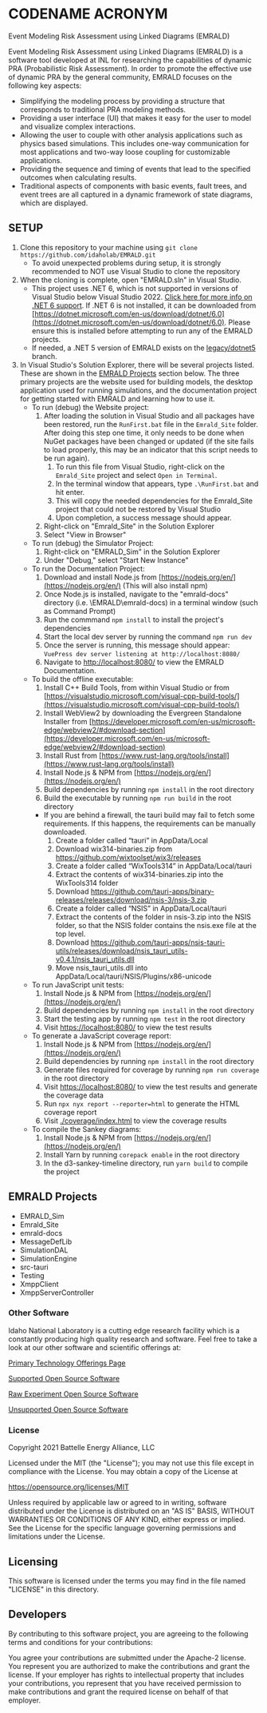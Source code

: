 # CODENAME ACRONYM
Event Modeling Risk Assessment using Linked Diagrams (EMRALD) 

Event Modeling Risk Assessment using Linked Diagrams (EMRALD) is a software tool developed at INL for researching the capabilities of dynamic PRA (Probabilistic Risk Assessment). In order to promote the effective use of dynamic PRA by the general community, EMRALD focuses on the following key aspects: 
 - Simplifying the modeling process by providing a structure that corresponds to traditional PRA modeling methods.
 - Providing a user interface (UI) that makes it easy for the user to model and visualize complex interactions.
 - Allowing the user to couple with other analysis applications such as physics based simulations. This includes one-way communication for most applications and two-way loose coupling for customizable applications.
 - Providing the sequence and timing of events that lead to the specified outcomes when calculating results.
 - Traditional aspects of components with basic events, fault trees, and event trees are all captured in a dynamic framework of state diagrams, which are displayed.

## SETUP
1. Clone this repository to your machine using `git clone https://github.com/idaholab/EMRALD.git`
	- To avoid unexpected problems during setup, it is strongly recommended to NOT use Visual Studio to clone the repository
2. When the cloning is complete, open "EMRALD.sln" in Visual Studio.
	- This project uses .NET 6, which is not supported in versions of Visual Studio below Visual Studio 2022. [Click here for more info on .NET 6 support](https://devblogs.microsoft.com/dotnet/announcing-net-6/#support). If .NET 6 is not installed, it can be downloaded from [https://dotnet.microsoft.com/en-us/download/dotnet/6.0](https://dotnet.microsoft.com/en-us/download/dotnet/6.0). Please ensure this is installed before attempting to run any of the EMRALD projects.
	- If needed, a .NET 5 version of EMRALD exists on the [legacy/dotnet5](https://github.com/idaholab/EMRALD/tree/legacy/dotnet5) branch. 
3. In Visual Studio's Solution Explorer, there will be several projects listed.  These are shown in the [EMRALD Projects](#emrald-projects) section below.  The three primary projects are the website used for building models, the desktop application used for running simulations, and the documentation project for getting started with EMRALD and learning how to use it.
	- To run (debug) the Website project:
		1. After loading the solution in Visual Studio and all packages have been restored, run the `RunFirst.bat` file in the `Emrald_Site` folder. After doing this step one time, it only needs to be done when NuGet packages have been changed or updated (if the site fails to load properly, this may be an indicator that this script needs to be run again).
			1. To run this file from Visual Studio, right-click on the `Emrald_Site` project and select `Open in Terminal`.  
			2. In the terminal window that appears, type `.\RunFirst.bat` and hit enter.
			3. This will copy the needed dependencies for the Emrald_Site project that could not be restored by Visual Studio
			4. Upon completion, a success message should appear.
		2. Right-click on "Emrald_Site" in the Solution Explorer
		3. Select "View in Browser"
	- To run (debug) the Simulator Project:
		1. Right-click on "EMRALD_Sim" in the Solution Explorer
		2. Under "Debug," select "Start New Instance"
    - To run the Documentation Project:
        1. Download and install Node.js from [https://nodejs.org/en/](https://nodejs.org/en/) (This will also install npm)
        2. Once Node.js is installed, navigate to the "emrald-docs" directory (i.e. \EMRALD\emrald-docs) in a terminal window (such as Command Prompt)
        3. Run the commmand `npm install` to install the project's dependencies
        4. Start the local dev server by running the command `npm run dev`
        5. Once the server is running, this message should appear: `VuePress dev server listening at http://localhost:8080/`
        6. Navigate to [http://localhost:8080/](http://localhost:8080/) to view the EMRALD Documentation.
	- To build the offline executable:
		1. Install C++ Build Tools, from within Visual Studio or from [https://visualstudio.microsoft.com/visual-cpp-build-tools/](https://visualstudio.microsoft.com/visual-cpp-build-tools/)
		2. Install WebView2 by downloading the Evergreen Standalone Installer from [https://developer.microsoft.com/en-us/microsoft-edge/webview2/#download-section](https://developer.microsoft.com/en-us/microsoft-edge/webview2/#download-section)
		3. Install Rust from [https://www.rust-lang.org/tools/install](https://www.rust-lang.org/tools/install)
		4. Install Node.js & NPM from [https://nodejs.org/en/](https://nodejs.org/en/)
		5. Build dependencies by running `npm install` in the root directory
		6. Build the executable by running `npm run build` in the root directory
		- If you are behind a firewall, the tauri build may fail to fetch some requirements. If this happens, the requirements can be manually downloaded.
			1.	Create a folder called “tauri” in AppData/Local
			2.	Download wix314-binaries.zip from https://github.com/wixtoolset/wix3/releases
			3.	Create a folder called “WixTools314” in AppData/Local/tauri
			4.	Extract the contents of wix314-binaries.zip into the WixTools314 folder
			5.	Download https://github.com/tauri-apps/binary-releases/releases/download/nsis-3/nsis-3.zip
			6.	Create a folder called “NSIS” in AppData/Local/tauri
			7.	Extract the contents of the folder in nsis-3.zip into the NSIS folder, so that the
			NSIS folder contains the nsis.exe file at the top level.
			8.	Download https://github.com/tauri-apps/nsis-tauri-utils/releases/download/nsis_tauri_utils-v0.4.1/nsis_tauri_utils.dll
			9.	Move nsis_tauri_utils.dll into AppData/Local/tauri/NSIS/Plugins/x86-unicode 
    - To run JavaScript unit tests:
		1. Install Node.js & NPM from [https://nodejs.org/en/](https://nodejs.org/en/)
		2. Build dependencies by running `npm install` in the root directory
		3. Start the testing app by running `npm test` in the root directory
		4. Visit [https://localhost:8080/](http://localhost:8080) to view the test results
	- To generate a JavaScript coverage report:
		1. Install Node.js & NPM from [https://nodejs.org/en/](https://nodejs.org/en/)
		2. Build dependencies by running `npm install` in the root directory
		3. Generate files required for coverage by running `npm run coverage` in the root directory
		4. Visit [https://localhost:8080/](http://localhost:8080) to view the test results and generate the coverage data
		5. Run `npx nyx report --reporter=html` to generate the HTML coverage report
		6. Visit [./coverage/index.html](./coverage/index.html) to view the coverage results
	- To compile the Sankey diagrams:
		1. Install Node.js & NPM from [https://nodejs.org/en/](https://nodejs.org/en/)
		2. Install Yarn by running `corepack enable` in the root directory
		3. In the d3-sankey-timeline directory, run `yarn build` to compile the project



## EMRALD Projects
 - EMRALD_Sim
 - Emrald_Site
 - emrald-docs
 - MessageDefLib
 - SimulationDAL
 - SimulationEngine
 - src-tauri
 - Testing
 - XmppClient
 - XmppServerController


### Other Software
Idaho National Laboratory is a cutting edge research facility which is a constantly producing high quality research and software. Feel free to take a look at our other software and scientific offerings at:

[Primary Technology Offerings Page](https://www.inl.gov/inl-initiatives/technology-deployment)

[Supported Open Source Software](https://github.com/idaholab)

[Raw Experiment Open Source Software](https://github.com/IdahoLabResearch)

[Unsupported Open Source Software](https://github.com/IdahoLabCuttingBoard)

### License

Copyright 2021 Battelle Energy Alliance, LLC

Licensed under the MIT (the "License");
you may not use this file except in compliance with the License.
You may obtain a copy of the License at

  https://opensource.org/licenses/MIT

Unless required by applicable law or agreed to in writing, software
distributed under the License is distributed on an "AS IS" BASIS,
WITHOUT WARRANTIES OR CONDITIONS OF ANY KIND, either express or implied.
See the License for the specific language governing permissions and
limitations under the License.



Licensing
-----
This software is licensed under the terms you may find in the file named "LICENSE" in this directory.


Developers
-----
By contributing to this software project, you are agreeing to the following terms and conditions for your contributions:

You agree your contributions are submitted under the Apache-2 license. You represent you are authorized to make the contributions and grant the license. If your employer has rights to intellectual property that includes your contributions, you represent that you have received permission to make contributions and grant the required license on behalf of that employer.
